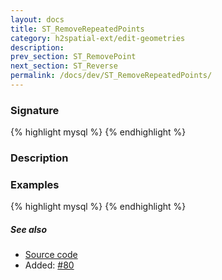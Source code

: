 ```yaml
---
layout: docs
title: ST_RemoveRepeatedPoints
category: h2spatial-ext/edit-geometries
description: 
prev_section: ST_RemovePoint
next_section: ST_Reverse
permalink: /docs/dev/ST_RemoveRepeatedPoints/
---
```


### Signature

{% highlight mysql %}
{% endhighlight %}

### Description

### Examples

{% highlight mysql %}
{% endhighlight %}

##### See also

* <a href="https://github.com/irstv/H2GIS/blob/master/h2spatial-ext/src/main/java/org/h2gis/h2spatialext/function/spatial/edit/ST_RemoveRepeatedPoints.java" target="_blank">Source code</a>
* Added: <a href="https://github.com/irstv/H2GIS/pull/80" target="_blank">#80</a>
